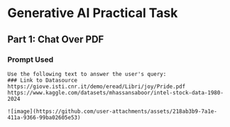 
# Generative AI Practical Task

## Part 1: Chat Over PDF


### Prompt Used
```text
Use the following text to answer the user's query:
### Link to Datasource
https://giove.isti.cnr.it/demo/eread/Libri/joy/Pride.pdf
https://www.kaggle.com/datasets/mhassansaboor/intel-stock-data-1980-2024

![image](https://github.com/user-attachments/assets/218ab3b9-7a1e-411a-9366-99ba02605e53)
